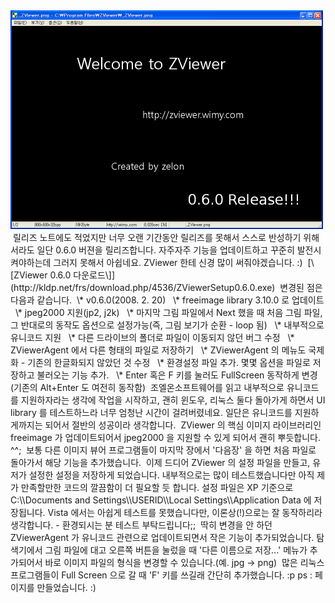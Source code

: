 <img src="ZViewer0.6.0.png" width="500" height="350" />
 릴리즈 노트에도 적었지만 너무 오랜 기간동안 릴리즈를 못해서 스스로 반성하기 위해서라도 일단 0.6.0 버젼을 릴리즈합니다. 자주자주 기능을 업데이트하고 꾸준히 발전시켜야하는데 그러지 못해서 아쉽네요. ZViewer 한테 신경 많이 써줘야겠습니다. :)
 [\[ZViewer 0.6.0 다운로드\]](http://kldp.net/frs/download.php/4536/ZViewerSetup0.6.0.exe)
 변경된 점은 다음과 같습니다.
 \* v0.6.0(2008. 2. 20)
  \* freeimage library 3.10.0 로 업데이트
  \* jpeg2000 지원(jp2, j2k)
  \* 마지막 그림 파일에서 Next 했을 때 처음 그림 파일, 그 반대로의 동작도 옵션으로 설정가능(즉, 그림 보기가 순환 - loop 됨)
  \* 내부적으로 유니코드 지원
  \* 다른 드라이브의 폴더로 파일이 이동되지 않던 버그 수정
  \* ZViewerAgent 에서 다른 형태의 파일로 저장하기
  \* ZViewerAgent 의 메뉴도 국제화 - 기존의 한글화되지 않았던 것 수정
  \* 환경설정 파일 추가. 몇몇 옵션을 파일로 저장하고 불러오는 기능 추가.
  \* Enter 혹은 F 키를 눌러도 FullScreen 동작하게 변경(기존의 Alt+Enter 도 여전히 동작함)
 조엘온소프트웨어를 읽고 내부적으로 유니코드를 지원하자라는 생각에 작업을 시작하고, 괜히 윈도우, 리눅스 둘다 돌아가게 하면서 UI library 를 테스트하느라 너무 엄청난 시간이 걸려버렸네요. 일단은 유니코드를 지원하게까지는 되어서 절반의 성공이라 생각합니다.
 ZViewer 의 핵심 이미지 라이브러리인 freeimage 가 업데이트되어서 jpeg2000 을 지원할 수 있게 되어서 괜히 뿌듯합니다. ^^;
 보통 다른 이미지 뷰어 프로그램들이 마지막 장에서 '다음장' 을 하면 처음 파일로 돌아가서 해당 기능을 추가했습니다.
 이제 드디어 ZViewer 의 설정 파일을 만들고, 유저가 설정한 설정을 저장하게 되었습니다. 내부적으로는 많이 테스트했습니다만 아직 제가 만족할만한 코드의 깔끔함이 더 필요할 듯 합니다. 설정 파일은 XP 기준으로 C:\\Documents and Settings\\USERID\\Local Settings\\Application Data 에 저장됩니다. Vista 에서는 아쉽게 테스트를 못했습니다만, 이론상(!)으로는 잘 동작하리라 생각합니다. - 환경되시는 분 테스트 부탁드립니다;;
 딱히 변경을 안 하던 ZViewerAgent 가 유니코드 관련으로 업데이트되면서 작은 기능이 추가되었습니다. 탐색기에서 그림 파일에 대고 오른쪽 버튼을 눌렀을 때 '다른 이름으로 저장...' 메뉴가 추가되어서 바로 이미지 파일의 형식을 변경할 수 있습니다.(예. jpg -&gt; png)
 많은 리눅스 프로그램들이 Full Screen 으로 갈 때 'F' 키를 쓰길래 간단히 추가했습니다. :p
ps : <http://zviewer.wimy.com> 페이지를 만들었습니다. :)

